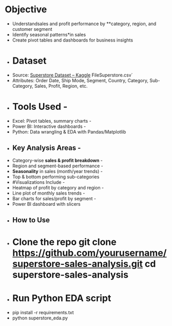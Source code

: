 # Objective 
- Understandsales and profit performance by **category, region, and customer segment 
- Identify seasonal patterns*in sales 
- Create pivot tables and dashboards for business insights
- # Dataset
-  Source: [Superstore Dataset – Kaggle](https://www.kaggle.com/datasets/vivek468/superstore-dataset-final) FileSuperstore.csv`
-  Attributes: Order Date, Ship Mode, Segment, Country, Category, Sub-Category, Sales, Profit, Region, etc.
-  # Tools Used -
-  Excel: Pivot tables, summary charts -
-  Power BI: Interactive dashboards -
-  Python: Data wrangling & EDA with Pandas/Matplotlib
-  ## Key Analysis Areas -
-  Category-wise **sales & profit breakdown** -
-  Region and segment-based performance -
-  **Seasonality** in sales (month/year trends) -
-  Top & bottom performing sub-categories
-  #Visualizations Include -
-  Heatmap of profit by category and region -
-  Line plot of monthly sales trends -
-  Bar charts for sales/profit by segment -
-  Power BI dashboard with slicers
-  ## How to Use
-  # Clone the repo git clone https://github.com/yourusername/superstore-sales-analysis.git cd superstore-sales-analysis
-  # Run Python EDA script
-  pip install -r requirements.txt
-  python superstore_eda.py
